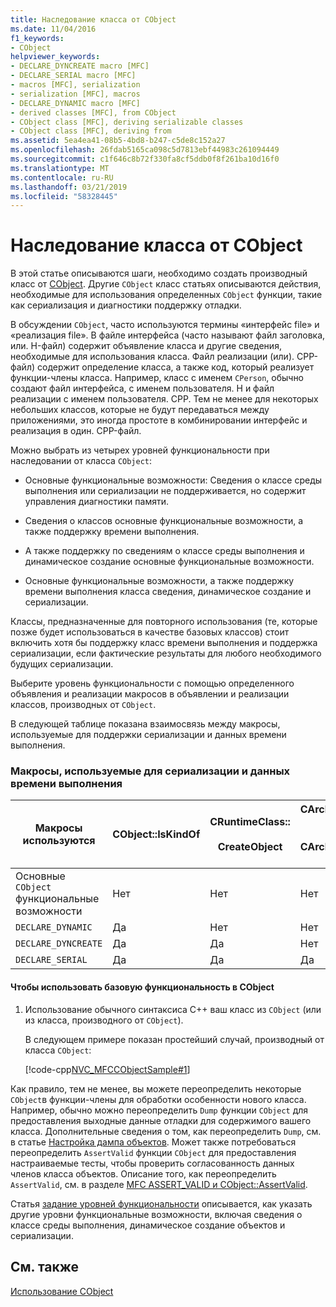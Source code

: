 ```yaml
---
title: Наследование класса от CObject
ms.date: 11/04/2016
f1_keywords:
- CObject
helpviewer_keywords:
- DECLARE_DYNCREATE macro [MFC]
- DECLARE_SERIAL macro [MFC]
- macros [MFC], serialization
- serialization [MFC], macros
- DECLARE_DYNAMIC macro [MFC]
- derived classes [MFC], from CObject
- CObject class [MFC], deriving serializable classes
- CObject class [MFC], deriving from
ms.assetid: 5ea4ea41-08b5-4bd8-b247-c5de8c152a27
ms.openlocfilehash: 26fdab5165ca098c5d7813ebf44983c261094449
ms.sourcegitcommit: c1f646c8b72f330fa8cf5ddb0f8f261ba10d16f0
ms.translationtype: MT
ms.contentlocale: ru-RU
ms.lasthandoff: 03/21/2019
ms.locfileid: "58328445"
---
```

# <a name="deriving-a-class-from-cobject"></a>Наследование класса от CObject

В этой статье описываются шаги, необходимо создать производный класс от [CObject](../mfc/reference/cobject-class.md). Другие `CObject` класс статьях описываются действия, необходимые для использования определенных `CObject` функции, такие как сериализация и диагностики поддержку отладки.

В обсуждении `CObject`, часто используются термины «интерфейс file» и «реализация file». В файле интерфейса (часто называют файл заголовка, или. H-файл) содержит объявление класса и другие сведения, необходимые для использования класса. Файл реализации (или). CPP-файл) содержит определение класса, а также код, который реализует функции-члены класса. Например, класс с именем `CPerson`, обычно создают файл интерфейса, с именем пользователя. H и файл реализации с именем пользователя. CPP. Тем не менее для некоторых небольших классов, которые не будут передаваться между приложениями, это иногда простоте в комбинировании интерфейс и реализация в один. CPP-файл.

Можно выбрать из четырех уровней функциональности при наследовании от класса `CObject`:

- Основные функциональные возможности: Сведения о классе среды выполнения или сериализации не поддерживается, но содержит управления диагностики памяти.

- Сведения о классов основные функциональные возможности, а также поддержку времени выполнения.

- А также поддержку по сведениям о классе среды выполнения и динамическое создание основные функциональные возможности.

- Основные функциональные возможности, а также поддержку времени выполнения класса сведения, динамическое создание и сериализации.

Классы, предназначенные для повторного использования (те, которые позже будет использоваться в качестве базовых классов) стоит включить хотя бы поддержку класс времени выполнения и поддержка сериализации, если фактические результаты для любого необходимого будущих сериализации.

Выберите уровень функциональности с помощью определенного объявления и реализации макросов в объявлении и реализации классов, производных от `CObject`.

В следующей таблице показана взаимосвязь между макросы, используемые для поддержки сериализации и данных времени выполнения.

### <a name="macros-used-for-serialization-and-run-time-information"></a>Макросы, используемые для сериализации и данных времени выполнения

|Макросы используются|CObject::IsKindOf|CRuntimeClass::<br /><br /> CreateObject|CArchive::operator >><br /><br /> CArchive::operator <<|
|----------------|-----------------------|--------------------------------------|-------------------------------------------------------|
|Основные `CObject` функциональные возможности|Нет|Нет|Нет|
|`DECLARE_DYNAMIC`|Да|Нет|Нет|
|`DECLARE_DYNCREATE`|Да|Да|Нет|
|`DECLARE_SERIAL`|Да|Да|Да|

#### <a name="to-use-basic-cobject-functionality"></a>Чтобы использовать базовую функциональность в CObject

1. Использование обычного синтаксиса C++ ваш класс из `CObject` (или из класса, производного от `CObject`).

   В следующем примере показан простейший случай, производный от класса `CObject`:

   [!code-cpp[NVC_MFCCObjectSample#1](../mfc/codesnippet/cpp/deriving-a-class-from-cobject_1.h)]

Как правило, тем не менее, вы можете переопределить некоторые `CObject`в функции-члены для обработки особенности нового класса. Например, обычно можно переопределить `Dump` функции `CObject` для предоставления выходные данные отладки для содержимого вашего класса. Дополнительные сведения о том, как переопределить `Dump`, см. в статье [Настройка дампа объектов](/previous-versions/visualstudio/visual-studio-2010/sc15kz85(v=vs.100)). Может также потребоваться переопределить `AssertValid` функции `CObject` для предоставления настраиваемые тесты, чтобы проверить согласованность данных членов класса объектов. Описание того, как переопределить `AssertValid`, см. в разделе [MFC ASSERT_VALID и CObject::AssertValid](reference/diagnostic-services.md#assert_valid).

Статья [задание уровней функциональности](../mfc/specifying-levels-of-functionality.md) описывается, как указать другие уровни функциональные возможности, включая сведения о классе среды выполнения, динамическое создание объектов и сериализации.

## <a name="see-also"></a>См. также

[Использование CObject](../mfc/using-cobject.md)
